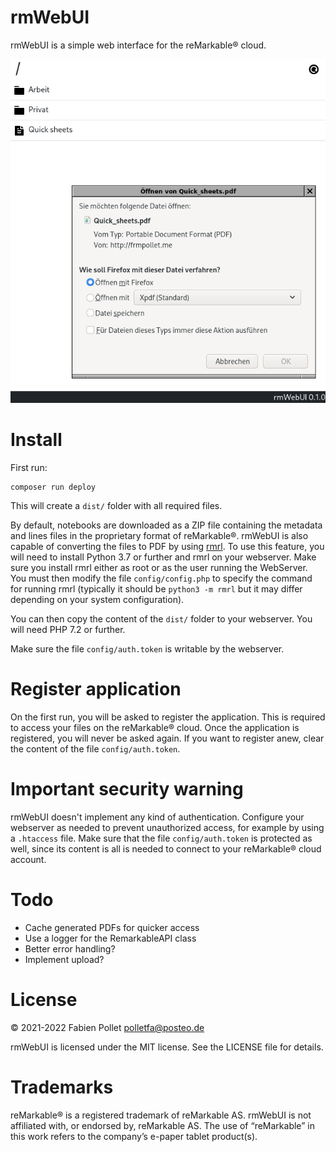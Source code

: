 # rmWebUI

rmWebUI is a simple web interface for the reMarkable&reg; cloud.

![screenshot](./screenshot.png)

# Install

First run:

```
composer run deploy
```

This will create a `dist/` folder with all required files.

By default, notebooks are downloaded as a ZIP file containing the metadata and lines files in the proprietary format of reMarkable&reg;. rmWebUI is also capable of converting the files to PDF by using [rmrl](https://github.com/rschroll/rmrl). To use this feature, you will need to install Python 3.7 or further and rmrl on your webserver. Make sure you install rmrl either as root or as the user running the WebServer. You must then modify the file `config/config.php` to specify the command for running rmrl (typically it should be `python3 -m rmrl` but it may differ depending on your system configuration).

You can then copy the content of the `dist/` folder to your webserver. You will need PHP 7.2 or further.

Make sure the file `config/auth.token` is writable by the webserver.

# Register application

On the first run, you will be asked to register the application. This is required to access your files on the reMarkable&reg; cloud. Once the application is registered, you will never be asked again. If you want to register anew, clear the content of the file `config/auth.token`.

# Important security warning

rmWebUI doesn't implement any kind of authentication. Configure your webserver as needed to prevent unauthorized access, for example by using a `.htaccess` file. Make sure that the file `config/auth.token` is protected as well, since its content is all is needed to connect to your reMarkable&reg; cloud account.

# Todo

- Cache generated PDFs for quicker access
- Use a logger for the RemarkableAPI class
- Better error handling?
- Implement upload?

# License

&copy; 2021-2022 Fabien Pollet <polletfa@posteo.de>

rmWebUI is licensed under the MIT license. See the LICENSE file for details.

# Trademarks

reMarkable&reg; is a registered trademark of reMarkable AS. rmWebUI is not affiliated with, or endorsed by, reMarkable AS. The use of “reMarkable” in this work refers to the company’s e-paper tablet product(s).